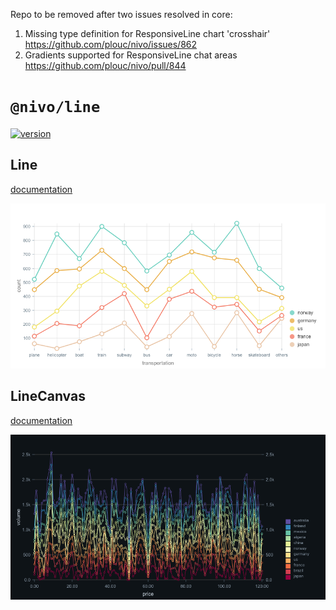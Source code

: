 Repo to be removed after two issues resolved in core:
1. Missing type definition for ResponsiveLine chart 'crosshair' https://github.com/plouc/nivo/issues/862
2. Gradients supported for ResponsiveLine chat areas https://github.com/plouc/nivo/pull/844

# `@nivo/line`

[![version](https://img.shields.io/npm/v/@nivo/line.svg?style=flat-square)](https://www.npmjs.com/package/@nivo/line)

## Line

[documentation](http://nivo.rocks/line/)

![Line](https://raw.githubusercontent.com/plouc/nivo/master/packages/line/doc/line.png)

## LineCanvas

[documentation](http://nivo.rocks/line/canvas/)

![LineCanvas](https://raw.githubusercontent.com/plouc/nivo/master/packages/line/doc/line-canvas.png)
